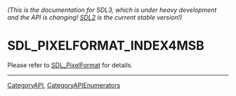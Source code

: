 ###### (This is the documentation for SDL3, which is under heavy development and the API is changing! [SDL2](https://wiki.libsdl.org/SDL2/) is the current stable version!)
# SDL_PIXELFORMAT_INDEX4MSB

Please refer to [SDL_PixelFormat](SDL_PixelFormat) for details.

----
[CategoryAPI](CategoryAPI), [CategoryAPIEnumerators](CategoryAPIEnumerators)

